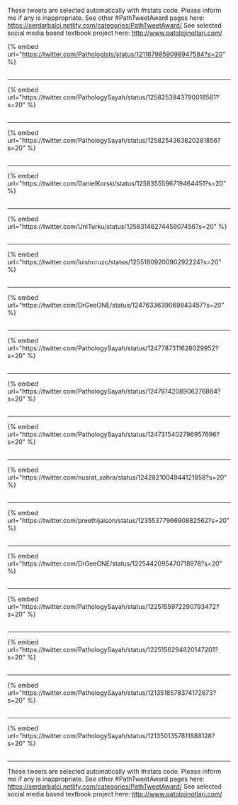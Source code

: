 

These tweets are selected automatically with #rstats code. Please inform me if any is inappropriate.
See other #PathTweetAward pages here: https://serdarbalci.netlify.com/categories/PathTweetAward/ 
See selected social media based textbook project here: http://www.patolojinotlari.com/

{% embed url="https://twitter.com/Pathologists/status/1211679859098947584?s=20" %}<br>
<br>
<hr>
{% embed url="https://twitter.com/PathologySayah/status/1258253943790018561?s=20" %}<br>
<br>
<hr>
{% embed url="https://twitter.com/PathologySayah/status/1258254363820281856?s=20" %}<br>
<br>
<hr>
{% embed url="https://twitter.com/DanielKorski/status/1258355596719464451?s=20" %}<br>
<br>
<hr>
{% embed url="https://twitter.com/UniTurku/status/1258314627445907456?s=20" %}<br>
<br>
<hr>
{% embed url="https://twitter.com/luishcruzc/status/1255180920090292224?s=20" %}<br>
<br>
<hr>
{% embed url="https://twitter.com/DrGeeONE/status/1247633639069843457?s=20" %}<br>
<br>
<hr>
{% embed url="https://twitter.com/PathologySayah/status/1247787311628029952?s=20" %}<br>
<br>
<hr>
{% embed url="https://twitter.com/PathologySayah/status/1247614208906276864?s=20" %}<br>
<br>
<hr>
{% embed url="https://twitter.com/PathologySayah/status/1247315402796957696?s=20" %}<br>
<br>
<hr>
{% embed url="https://twitter.com/nusrat_xahra/status/1242821004944121858?s=20" %}<br>
<br>
<hr>
{% embed url="https://twitter.com/preethijaison/status/1235537796690882562?s=20" %}<br>
<br>
<hr>
{% embed url="https://twitter.com/DrGeeONE/status/1225442095470718978?s=20" %}<br>
<br>
<hr>
{% embed url="https://twitter.com/PathologySayah/status/1225155972290793472?s=20" %}<br>
<br>
<hr>
{% embed url="https://twitter.com/PathologySayah/status/1225156294820147201?s=20" %}<br>
<br>
<hr>
{% embed url="https://twitter.com/PathologySayah/status/1213518578374172673?s=20" %}<br>
<br>
<hr>
{% embed url="https://twitter.com/PathologySayah/status/1213501357811888128?s=20" %}<br>
<br>
<hr>


These tweets are selected automatically with #rstats code. Please inform me if any is inappropriate.
See other #PathTweetAward pages here: https://serdarbalci.netlify.com/categories/PathTweetAward/ 
See selected social media based textbook project here: http://www.patolojinotlari.com/
